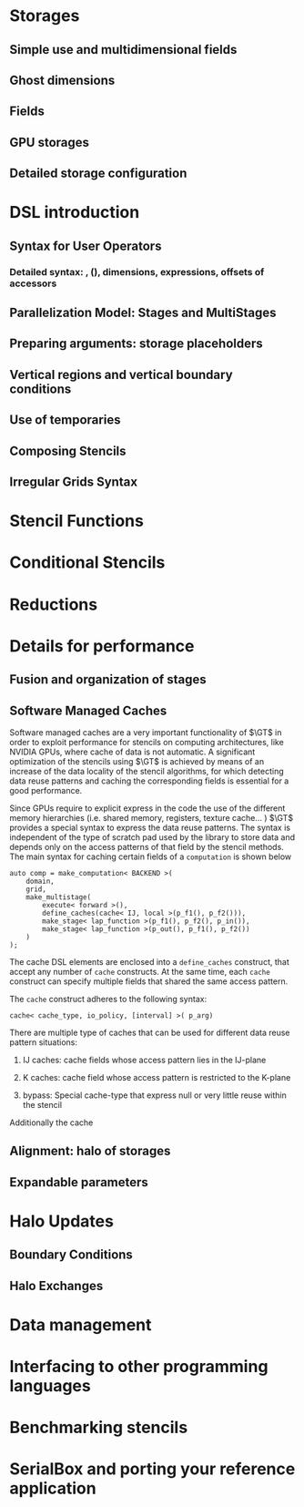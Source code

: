 
Storages
========

Simple use and multidimensional fields
--------------------------------------

Ghost dimensions
----------------

Fields
------

GPU storages
------------

Detailed storage configuration
------------------------------

DSL introduction
================

Syntax for User Operators
-------------------------

### Detailed syntax: , (), dimensions, expressions, offsets of accessors

Parallelization Model: Stages and MultiStages
---------------------------------------------

Preparing arguments: storage placeholders
-----------------------------------------

Vertical regions and vertical boundary conditions
-------------------------------------------------

Use of temporaries
------------------

Composing Stencils
------------------

Irregular Grids Syntax
----------------------

Stencil Functions
=================

Conditional Stencils
====================

Reductions
==========

Details for performance
=======================

Fusion and organization of stages
---------------------------------

Software Managed Caches
-----------------------

Software managed caches are a very important functionality of $\GT$
in order to exploit performance for stencils on computing architectures,
like NVIDIA GPUs, where cache of data is not automatic. A significant
optimization of the stencils using $\GT$ is achieved by means of an
increase of the data locality of the stencil algorithms, for which
detecting data reuse patterns and caching the corresponding fields is
essential for a good performance.

Since GPUs require to explicit express in the code the use of the
different memory hierarchies (i.e. shared memory, registers, texture
cache... ) $\GT$ provides a special syntax to express the data reuse
patterns. The syntax is independent of the type of scratch pad used by
the library to store data and depends only on the access patterns of 
that field by the
stencil methods. The main syntax for caching certain fields of a
`computation` is shown below

~~~~~~~~{.cpp}
auto comp = make_computation< BACKEND >(
    domain,
    grid,
    make_multistage(
        execute< forward >(),
        define_caches(cache< IJ, local >(p_f1(), p_f2())),
        make_stage< lap_function >(p_f1(), p_f2(), p_in()),
        make_stage< lap_function >(p_out(), p_f1(), p_f2())
    )
);
~~~~~~~~

The cache DSL elements are enclosed into a `define_caches`
construct, that accept any number of `cache` constructs. At the same
time, each `cache` construct can specify multiple fields that shared
the same access pattern.

The `cache` construct adheres to the following syntax:

    cache< cache_type, io_policy, [interval] >( p_arg) 

There are multiple type of caches that can be used for different data
reuse pattern situations:

1.  IJ caches: cache fields whose access pattern lies in the IJ-plane

2.  K caches: cache field whose access pattern is restricted to the
    K-plane

3.  bypass: Special cache-type that express null or very little reuse
    within the stencil

Additionally the cache

Alignment: halo of storages
---------------------------

Expandable parameters
---------------------

Halo Updates
============

Boundary Conditions
-------------------

Halo Exchanges
--------------

Data management
===============

Interfacing to other programming languages
==========================================

Benchmarking stencils
=====================

SerialBox and porting your reference application
================================================

[^1]: With the Cuda backend we allocate memory on host and device. In
    the standard use-cases you don’t need to update the data manually,
    but you still have the option to do so.

[^2]: [``]{} is not yet supported.

[^3]: At this point the reader should be able to complete the missing
    parts in the setup.

[^4]: There are other ways to accomplish this behavior. The extra
    computation can be avoided by defining the Laplacian only on the
    interval where we need it; the temporary could be avoided by a bit
    of code duplication, however there is no good reason to do it.
